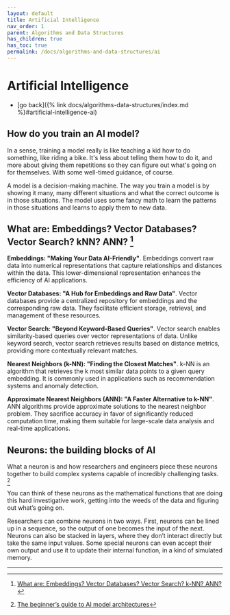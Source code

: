 ```yaml
---
layout: default
title: Artificial Intelligence
nav_order: 1
parent: Algorithms and Data Structures
has_children: true
has_toc: true
permalink: /docs/algorithms-and-data-structures/ai
---
```


# Artificial Intelligence

- [go back]({% link docs/algorithms-data-structures/index.md %}#artificial-intelligence-ai)

## How do you train an AI model?

In a sense, training a model really is like teaching a kid how to do something, like riding a bike. It's less about telling them how to do it, and more about giving them repetitions so they can figure out what's going on for themselves. With some well-timed guidance, of course.

A model is a decision-making machine. The way you train a model is by showing it many, many different situations and what the correct outcome is in those situations. The model uses some fancy math to learn the patterns in those situations and learns to apply them to new data.

## What are: Embeddings? Vector Databases? Vector Search? kNN? ANN? [^1]

**Embeddings: "Making Your Data AI-Friendly"**.
Embeddings convert raw data into numerical representations that capture relationships and distances within the data. This lower-dimensional representation enhances the efficiency of AI applications.

**Vector Databases: "A Hub for Embeddings and Raw Data"**.
Vector databases provide a centralized repository for embeddings and the corresponding raw data. They facilitate efficient storage, retrieval, and management of these resources.

**Vector Search: "Beyond Keyword-Based Queries"**.
Vector search enables similarity-based queries over vector representations of data. Unlike keyword search, vector search retrieves results based on distance metrics, providing more contextually relevant matches.

**Nearest Neighbors (k-NN): "Finding the Closest Matches"**.
k-NN is an algorithm that retrieves the k most similar data points to a given query embedding. It is commonly used in applications such as recommendation systems and anomaly detection.

**Approximate Nearest Neighbors (ANN): "A Faster Alternative to k-NN"**.
ANN algorithms provide approximate solutions to the nearest neighbor problem. They sacrifice accuracy in favor of significantly reduced computation time, making them suitable for large-scale data analysis and real-time applications.

## Neurons: the building blocks of AI

What a neuron is and how researchers and engineers piece these neurons together to build complex systems capable of incredibly challenging tasks. [^2]

You can think of these neurons as the mathematical functions that are doing this hard investigative work, getting into the weeds of the data and figuring out what’s going on.

Researchers can combine neurons in two ways. First, neurons can be lined up in a sequence, so the output of one becomes the input of the next. Neurons can also be stacked in layers, where they don’t interact directly but take the same input values. Some special neurons can even accept their own output and use it to update their internal function, in a kind of simulated memory.

------ ------

[^1]: [What are: Embeddings? Vector Databases? Vector Search? k-NN? ANN?](https://kozyrkov.medium.com/what-are-embeddings-vector-databases-vector-search-k-nn-ann-9eb35f715c94)
[^2]: [The beginner’s guide to AI model architectures](https://read.technically.dev/p/all-about-ai-model-architectures)
